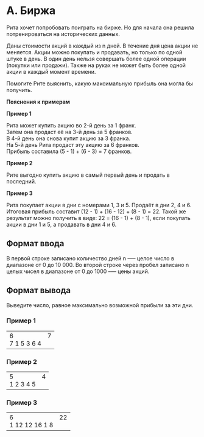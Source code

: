 # A. Биржа

Рита хочет попробовать поиграть на бирже. Но для начала она решила потренироваться на исторических данных.

Даны стоимости акций в каждый из n дней. В течение дня цена акции не меняется. Акции можно покупать и продавать, но только по одной штуке в день. В один день нельзя совершать более одной операции (покупки или продажи). Также на руках не может быть более одной акции в каждый момент времени.

Помогите Рите выяснить, какую максимальную прибыль она могла бы получить.

**Пояснения к примерам**

**Пример 1**

Рита может купить акцию во 2-й день за 1 франк.<br>
Затем она продаст её на 3-й день за 5 франков.<br>
В 4-й день она снова купит акцию за 3 франка.<br>
На 5-й день Рита продаст эту акцию за 6 франков.<br>
Прибыль составила (5 - 1) + (6 - 3) = 7 франков.

**Пример 2**

Рите выгодно купить акцию в самый первый день и продать в последний.

**Пример 3**

Рита покупает акции в дни с номерами 1, 3 и 5. Продаёт в дни 2, 4 и 6. Итоговая прибыль составит (12 - 1) + (16 - 12) + (8 - 1) = 22. Такой же результат можно получить в виде: 22 = (16 - 1) + (8 - 1), если покупать акции в дни 1 и 5, а продавать в дни 4 и 6.

## Формат ввода

В первой строке записано количество дней n —– целое число в диапазоне от 0 до 10 000.
Во второй строке через пробел записано n целых чисел в диапазоне от 0 до 1000 –— цены акций.

## Формат вывода

Выведите число, равное максимально возможной прибыли за эти дни.

### Пример 1

<table><tr>
<td>
6<br>
7 1 5 3 6 4
</td>
<td>
7<br>
<br>
</td>
</tr></table>

### Пример 2

<table><tr>
<td>
5<br>
1 2 3 4 5
</td>
<td>
4<br>
<br>
</td>
</tr></table>

### Пример 3

<table><tr>
<td>
6<br>
1 12 12 16 1 8
</td>
<td>
22<br>
<br>
</td>
</tr></table>
